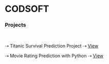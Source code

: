 # CODSOFT

### Projects
<br>

   ⇢  Titanic Survival Prediction Project‎  ⇢  ‎<a href="https://github.com/PraveenSiva77/CODSOFT/tree/1fe8e3333a6dc72545acfe945b02b2c676b6db9b/Task1%20CODSOFT">View</a>
    
   ⇢  Movie Rating Prediction with Python  ⇢  <a href="https://github.com/PraveenSiva77/CODSOFT/tree/1fe8e3333a6dc72545acfe945b02b2c676b6db9b/Task2%20CODSOFT">View</a>
